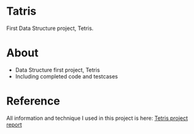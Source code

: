 # Tatris
First Data Structure project, Tetris.

# About
* Data Structure first project, Tetris
* Including completed code and testcases

# Reference
All information and technique I used in this project is here:
[Tetris project report](https://github.com/ChristianLin0420/Tatris/blob/master/107062240_report.pdf)
